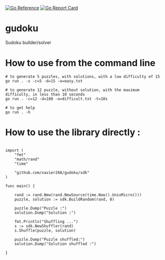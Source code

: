 [![Go Reference](https://pkg.go.dev/badge/github.com/xavier268/gudoku.svg)](https://pkg.go.dev/github.com/xavier268/gudoku)
[![Go Report Card](https://goreportcard.com/badge/github.com/xavier268/gudoku)](https://goreportcard.com/report/github.com/xavier268/gudoku)

# gudoku
Sudoku builder/solver

# How to use from the command line

```
# to generate 5 puzzles, with solutions, with a low difficulty of 15
go run . -s -c=5 -d=15 -o=easy.txt

# to generate 12 puzzle, without solution, with the maximum difficulty, in less than 10 seconds
go run . -c=12 -d=100 -o=difficult.txt -t=10s

# to get help
go run . -h

```
# How to use the library directly :

```

import (
	"fmt"
	"math/rand"
	"time"

	"github.com/xavier268/gudoku/sdk"
)

func main() {

	rand := rand.New(rand.NewSource(time.Now().UnixMicro()))
	puzzle, solution := sdk.BuildRandom(rand, 0)

	puzzle.Dump("Puzzle :")
	solution.Dump("Solution :")

	fmt.Println("Shuffling ...")
	s := sdk.NewShuffler(rand)
	s.Shuffle(puzzle, solution)

	puzzle.Dump("Puzzle shuffled:")
	solution.Dump("Solution shuffled :")

}



```
